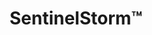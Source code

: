 ---
title: SentinelStorm&trade;
subheading: Same-Day Repairs & Replacement Plan
intro:
  heading: Stay Ahead of Costly Repairs
  text: >-
    Tired of patching an old, leaky roof? We'll inspect it, make immediate repairs up to $1,000, and plan your comprehensive Roof Management System (RMS) all for just $299. This assessment delivers same-day fixes for urgent issues, a detailed roof health timeline, photo documentation, and a customized replacement timeline to save you up to $50,000 and headache.
  ctas:
    - text: Get Same-Day Repairs for $299 »
      url:
  icon: triangle-exclamation
  icon_color: danger
cta:
  heading: Stop Leaks for $299
  text: >-
    With over 25 years of guaranteed contracting experience under our belt, we understand not just what’s overhead but also what’s underneath. Old or leaky roof? Get started with a SentinelScan assessment today
  ctas:
    - text: Schedule Assessment
      url:
---